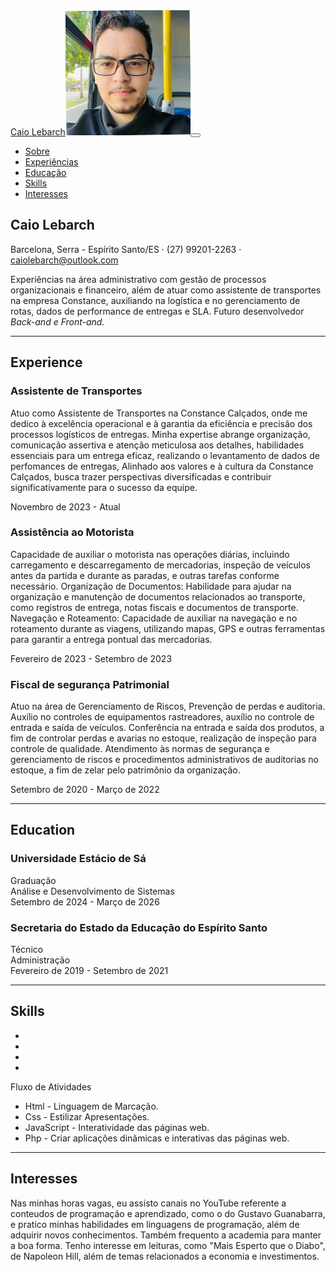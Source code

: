 <!DOCTYPE html>
<html lang="pt-br">
    <head>
        <meta charset="utf-8" />
        <meta name="viewport" content="width=device-width, initial-scale=1, shrink-to-fit=no" />
        <meta name="description" content="" />
        <meta name="author" content="Caio Lebarch" />
        <title>Curríuculo: Caio Lebarch</title>
        <link rel="icon" type="image/x-icon" href="picture/img/title.ico" />
        <script src="https://use.fontawesome.com/releases/v5.13.0/js/all.js" crossorigin="anonymous"></script>
        <link href="https://fonts.googleapis.com/css?family=Saira+Extra+Condensed:500,700" rel="stylesheet" type="text/css" />
        <link href="https://fonts.googleapis.com/css?family=Muli:400,400i,800,800i" rel="stylesheet" type="text/css" />
        <link rel="stylesheet" type="text/css" href="css/styles.css"/>
    </head>
    <body id="page-top">
        <nav class="navbar navbar-expand-lg navbar-dark bg-primary fixed-top" id="sideNav">
            <a class="navbar-brand js-scroll-trigger" href="#page-top"
                ><span class="d-block d-lg-none">Caio Lebarch</span><span class="d-none d-lg-block"><img class="img-fluid img-profile rounded-circle mx-auto mb-2" src="picture/img/profile.jpg" alt="" /></span></a
            ><button class="navbar-toggler" type="button" data-toggle="collapse" data-target="#navbarSupportedContent" aria-controls="navbarSupportedContent" aria-expanded="false" aria-label="Toggle navigation"><span class="navbar-toggler-icon"></span></button>
            <div class="collapse navbar-collapse" id="navbarSupportedContent">
                <ul class="navbar-nav">
                    <li class="nav-item"><a class="nav-link js-scroll-trigger" href="#about">Sobre</a></li>
                    <li class="nav-item"><a class="nav-link js-scroll-trigger" href="#experience">Experiências</a></li>
                    <li class="nav-item"><a class="nav-link js-scroll-trigger" href="#education">Educação</a></li>
                    <li class="nav-item"><a class="nav-link js-scroll-trigger" href="#skills">Skills</a></li>
                    <li class="nav-item"><a class="nav-link js-scroll-trigger" href="#interests">Interesses</a></li>
                </ul>
            </div>
        </nav>
        <div class="container-fluid p-0">
            <section class="resume-section" id="about">
                <div class="resume-section-content">
                    <h1 class="mb-0">Caio <span class="text-primary">Lebarch</span></h1>
                    <div class="subheading mb-5">Barcelona, Serra - Espírito Santo/ES · (27) 99201-2263 · <a href="mailto:name@email.com">caiolebarch@outlook.com</a></div>
                    <p class="lead mb-5">Experiências na área administrativo com gestão de processos organizacionais e financeiro, além de atuar como assistente de transportes na empresa Constance, auxiliando na logística e no gerenciamento de rotas, dados de performance de entregas e SLA. Futuro desenvolvedor <em>Back-and e Front-and.</em></p>
                    <div class="social-icons">
                        <a class="social-icon" href="https://www.linkedin.com/in/caiolebarch/"><i class="fab fa-linkedin-in"></i></a><a class="social-icon" href="https://github.com/caiolebarch"><i class="fab fa-github"></i></a><a class="social-icon" href="https://x.com/OPatasEs"><i class="fab fa-twitter"></i></a><a class="social-icon" href="https://www.facebook.com/profile.php?id=61565943999994"><i class="fab fa-facebook-f"></i></a>
                    </div>
                </div>
            </section>
            <hr class="m-0" />
            <section class="resume-section" id="experience">
                <div class="resume-section-content">
                    <h2 class="mb-5">Experience</h2>
                    <div class="d-flex flex-column flex-md-row justify-content-between mb-5">
                        <div class="flex-grow-1">
                            <h3 class="mb-0"><p>Assistente de Transportes</p></h3>
                            <p>Atuo como Assistente de Transportes na Constance Calçados, onde me dedico à excelência operacional e à garantia da eficiência e precisão dos processos logísticos de entregas. Minha expertise abrange organização, comunicação assertiva e atenção meticulosa aos detalhes, habilidades essenciais para um entrega eficaz, realizando o levantamento de dados de perfomances de entregas, Alinhado aos valores e à cultura da Constance Calçados, busca trazer perspectivas diversificadas e contribuir significativamente para o sucesso da equipe.</p>
                        </div>
                        <div class="flex-shrink-0"><span class="text-primary">Novembro de 2023 - Atual</span></div>
                    </div>
                    <div class="d-flex flex-column flex-md-row justify-content-between mb-5">
                        <div class="flex-grow-1">
                            <h3 class="mb-0"><p>Assistência ao Motorista</p></h3>
                            <p>Capacidade de auxiliar o motorista nas operações diárias, incluindo carregamento e descarregamento de mercadorias, inspeção de veículos antes da partida e durante as paradas, e outras tarefas conforme necessário.
                                Organização de Documentos: Habilidade para ajudar na organização e manutenção de documentos relacionados ao transporte, como registros de entrega, notas fiscais e documentos de transporte.
                                Navegação e Roteamento: Capacidade de auxiliar na navegação e no roteamento durante as viagens, utilizando mapas, GPS e outras ferramentas para garantir a entrega pontual das mercadorias.</p>
                        </div>
                        <div class="flex-shrink-0"><span class="text-primary">Fevereiro de 2023 - Setembro de 2023</span></div>
                    </div>
                    <div class="d-flex flex-column flex-md-row justify-content-between mb-5">
                        <div class="flex-grow-1">
                            <h3 class="mb-0"><p>Fiscal de segurança Patrimonial</p></h3>
                            <p>Atuo na área de Gerenciamento de Riscos, Prevenção de perdas e auditoria.
                                Auxílio no controles de equipamentos rastreadores, auxílio no controle de entrada e saída de veículos.
                                Conferência na entrada e saída dos produtos, a fim de controlar perdas e avarias no estoque, realização de inspeção para controle de qualidade. Atendimento às normas de segurança e gerenciamento de riscos e procedimentos administrativos de auditorias no estoque, a fim de zelar pelo patrimônio da organização.</p>
                        </div>
                        <div class="flex-shrink-0"><span class="text-primary">Setembro de 2020 - Março de 2022</span></div>
                    </div>
                </div>
            </section>
            <hr class="m-0" />
            <section class="resume-section" id="education">
                <div class="resume-section-content">
                    <h2 class="mb-5">Education</h2>
                    <div class="d-flex flex-column flex-md-row justify-content-between mb-5">
                        <div class="flex-grow-1">
                            <h3 class="mb-0">Universidade Estácio de Sá</h3>
                            <div class="subheading mb-3">Graduação</div>
                            <div>Análise e Desenvolvimento de Sistemas</div>
                        </div>
                        <div class="flex-shrink-0"><span class="text-primary">Setembro de 2024 - Março de 2026</span></div>
                    </div>
                    <div class="d-flex flex-column flex-md-row justify-content-between">
                        <div class="flex-grow-1">
                            <h3 class="mb-0">Secretaria do Estado da Educação do Espírito Santo</h3>
                            <div class="subheading mb-3">Técnico</div>
                            <div>Administração</div>
                        </div>
                        <div class="flex-shrink-0"><span class="text-primary">Fevereiro de 2019 - Setembro de 2021</span></div>
                    </div>
                </div>
            </section>
            <hr class="m-0" />
            <section class="resume-section" id="skills">
                <div class="resume-section-content">
                    <h2 class="mb-5">Skills</h2>
                    <div class="subheading mb-3"></div>
                    <ul class="list-inline dev-icons">
                        <li class="list-inline-item"><i class="fab fa-html5"></i></li>
                        <li class="list-inline-item"><i class="fab fa-css3-alt"></i></li>
                        <li class="list-inline-item"><i class="fab fa-js-square"></i></li>
                        <li class="list-inline-item"><i class="fab fa-php"></i></li>
                    </ul>
                    <div class="subheading mb-3">Fluxo de Atividades</div>
                    <ul class="fa-ul mb-0">
                        <li>
                            <span class="fa-li"><i class="fas fa-check"></i></span>Html - Linguagem de Marcação.
                        </li>
                        <li>
                            <span class="fa-li"><i class="fas fa-check"></i></span>Css - Estilizar Apresentações.
                        </li>
                        <li>
                            <span class="fa-li"><i class="fas fa-check"></i></span>JavaScript - Interatividade das páginas web.
                        </li>
                        <li>
                            <span class="fa-li"><i class="fas fa-check"></i></span>Php - Criar aplicações dinâmicas e interativas das páginas web.
                        </li>
                    </ul>
                </div>
            </section>
            <hr class="m-0" />
            <section class="resume-section" id="interests">
                <div class="resume-section-content">
                    <h2 class="mb-5">Interesses</h2>
                    <p>Nas minhas horas vagas, eu assisto canais no YouTube referente a conteudos de programação e aprendizado, como o do Gustavo Guanabarra, e pratico minhas habilidades em linguagens de programação, além de adquirir novos conhecimentos. Também frequento a academia para manter a boa forma. Tenho interesse em leituras, como "Mais Esperto que o Diabo", de Napoleon Hill, além de temas relacionados a economia e investimentos.</p>
                </div>
            </section>    
        </div>
        <script src="https://cdnjs.cloudflare.com/ajax/libs/jquery/3.5.1/jquery.min.js"></script>
        <script src="https://stackpath.bootstrapcdn.com/bootstrap/4.5.0/js/bootstrap.bundle.min.js"></script>
        <script src="https://cdnjs.cloudflare.com/ajax/libs/jquery-easing/1.4.1/jquery.easing.min.js"></script>
        <script src="js/scripts.js"></script>
    </body>
</html>
